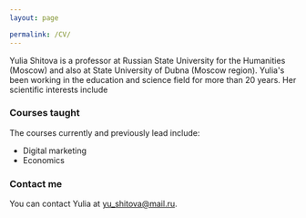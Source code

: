 ```yaml
---
layout: page

permalink: /CV/
---
```


Yulia Shitova is a professor at Russian State University for the Humanities (Moscow) and also at State University of Dubna (Moscow region). Yulia's been working in the education and science field for more than 20 years. Her scientific interests include  

### Courses taught

The courses currently and previously lead include:
- Digital marketing
- Economics

### Contact me

You can contact Yulia at [yu_shitova@mail.ru](mailto:yu_shitova@mail.ru).
